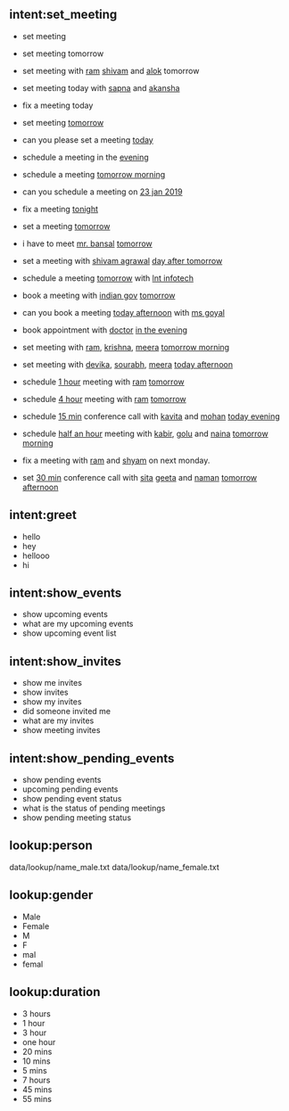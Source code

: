 
## intent:set_meeting
- set meeting
- set meeting tomorrow
- set meeting with [ram](person) [shivam](person) and [alok](person) tomorrow
- set meeting today with [sapna](person) and [akansha](person)
- fix a meeting today

- set meeting [tomorrow](time)
- can you please set a meeting [today](time)
- schedule a meeting in the [evening](time)
- schedule a meeting [tomorrow morning](time)
- can you schedule a meeting on [23 jan 2019](time)
- fix a meeting [tonight](time)
- set a meeting [tomorrow](time)
- i have to meet [mr. bansal](person) [tomorrow](time)
- set a meeting with [shivam agrawal](person) [day after tomorrow](time)
- schedule a meeting [tomorrow](time) with [lnt infotech](person)
- book a meeting with [indian gov](person) [tomorrow](time)
- can you book a meeting [today afternoon](time) with [ms goyal](person)
- book appointment with [doctor](person) [in the evening](time)
- set meeting with [ram](person), [krishna](person), [meera](person) [tomorrow morning](time)
- set meeting with [devika](person), [sourabh](person), [meera](person) [today afternoon](time)
- schedule [1 hour](duration) meeting with [ram](person) [tomorrow](time)
- schedule [4 hour](duration) meeting with [ram](person) [tomorrow](time)
- schedule [15 min](duration) conference call with [kavita](person) and [mohan](person) [today evening](time)
- schedule [half an hour](duration) meeting with [kabir](person), [golu](person) and [naina](person) [tomorrow morning](time)
- fix a meeting with [ram](person) and [shyam](person) on next monday.
- set [30 min](duration) conference call with [sita](person) [geeta](person) and [naman](person) [tomorrow afternoon](time)

## intent:greet
- hello
- hey
- hellooo
- hi


## intent:show_events
- show upcoming events
- what are my upcoming events
- show upcoming event list



## intent:show_invites
- show me invites
- show invites
- show my invites
- did someone invited me
- what are my invites
- show meeting invites


## intent:show_pending_events
- show pending events
- upcoming pending events
- show pending event status
- what is the status of pending meetings
- show pending meeting status


<!------------------------------------------------------------------------------>
<!------------------------------------------------------------------------------>
<!------------------------------------------------------------------------------>


## lookup:person
data/lookup/name_male.txt
data/lookup/name_female.txt

## lookup:gender
- Male
- Female
- M
- F
- mal
- femal

## lookup:duration
- 3 hours
- 1 hour
- 3 hour
- one hour
- 20 mins
- 10 mins
- 5 mins
- 7 hours
- 45 mins
- 55 mins

